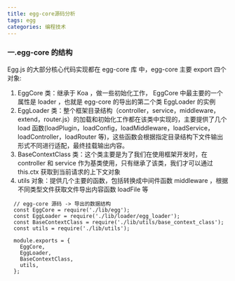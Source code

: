 ```yaml
---
title: egg-core源码分析
tags: egg
categories: 编程技术
---
```


<!--more-->

### 一.egg-core 的结构

Egg.js 的大部分核心代码实现都在 egg-core 库 中，egg-core 主要 export 四个对象:

1. EggCore 类：继承于 Koa ，做一些初始化工作， EggCore 中最主要的一个属性是 loader ，也就是 egg-core 的导出的第二个类 EggLoader 的实例
2. EggLoader 类：整个框架目录结构（controller，service，middleware，extend，router.js）的加载和初始化工作都在该类中实现的，主要提供了几个 load 函数(loadPlugin，loadConfig，loadMiddleware，loadService，loadController，loadRouter 等)，这些函数会根据指定目录结构下文件输出形式不同进行适配，最终挂载输出内容。
3. BaseContextClass 类：这个类主要是为了我们在使用框架开发时，在 controller 和 service 作为基类使用，只有继承了该类，我们才可以通过 this.ctx 获取到当前请求的上下文对象
4. utils 对象：提供几个主要的函数，包括转换成中间件函数 middleware ，根据不同类型文件获取文件导出内容函数 loadFile 等

```
  // egg-core 源码 -> 导出的数据结构
  const EggCore = require('./lib/egg');
  const EggLoader = require('./lib/loader/egg_loader');
  const BaseContextClass = require('./lib/utils/base_context_class');
  const utils = require('./lib/utils');

  module.exports = {
    EggCore,
    EggLoader,
    BaseContextClass,
    utils,
  };
```
